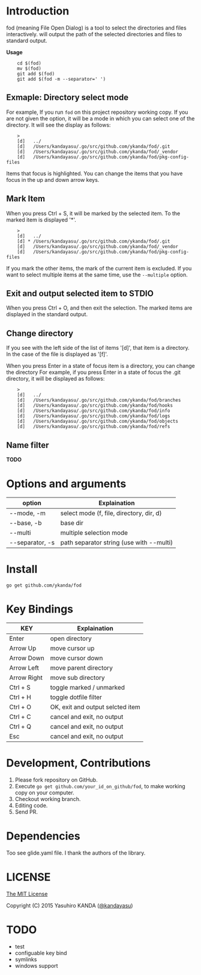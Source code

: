 Introduction
================

fod (meaning File Open Dialog) is a tool to select the directories and files interactively. 
will output the path of the selected directories and files to standard output.

__Usage__

		cd $(fod)
		mv $(fod)
		git add $(fod)
		git add $(fod -m --separator=' ')


Exmaple: Directory select mode
--------

For example, If you run `fod` on this project repository working copy.
If you are not given the option, it will be a mode in which you can select one of the directory.
It will see the display as follows:

		>
		[d]   ../
		[d]   /Users/kandayasu/.go/src/github.com/ykanda/fod/.git
		[d]   /Users/kandayasu/.go/src/github.com/ykanda/fod/_vendor
		[d]   /Users/kandayasu/.go/src/github.com/ykanda/fod/pkg-config-files

Items that focus is highlighted. 
You can change the items that you have focus in the up and down arrow keys.


Mark Item
--------

When you press Ctrl + S, it will be marked by the selected item.
To the marked item is displayed '*'.

		>
		[d]   ../
		[d] * /Users/kandayasu/.go/src/github.com/ykanda/fod/.git
		[d]   /Users/kandayasu/.go/src/github.com/ykanda/fod/_vendor
		[d]   /Users/kandayasu/.go/src/github.com/ykanda/fod/pkg-config-files

If you mark the other items, the mark of the current item is excluded.
If you want to select multiple items at the same time, use the `--multiple` option.


Exit and output selected item to STDIO
--------

When you press Ctrl + O, and then exit the selection.
The marked items are displayed in the standard output.


Change directory
--------

If you see with the left side of the list of items '[d]', that item is a directory.
In the case of the file is displayed as '[f]'.

When you press Enter in a state of focus item is a directory, you can change the directory
For example, if you press Enter in a state of focus the .git directory, it will be displayed as follows:

		>
		[d]   ../
		[d]   /Users/kandayasu/.go/src/github.com/ykanda/fod/branches
		[d]   /Users/kandayasu/.go/src/github.com/ykanda/fod/hooks  
		[d]   /Users/kandayasu/.go/src/github.com/ykanda/fod/info            
		[d]   /Users/kandayasu/.go/src/github.com/ykanda/fod/logs
		[d]   /Users/kandayasu/.go/src/github.com/ykanda/fod/objects
		[d]   /Users/kandayasu/.go/src/github.com/ykanda/fod/refs


Name filter
--------

__TODO__


Options and arguments
================

| **option**      | **Explaination**                         |
| --------------- | ---------------------------------------- |
| --mode, -m      | select mode (f, file, directory, dir, d) |
| --base, -b      | base dir                                 |
| --multi         | multiple selection mode                  |
| --separator, -s | path separator string (use with --multi) |


Install
================

```
go get github.com/ykanda/fod
```


Key Bindings
================

| **KEY**      | **Explaination**                 |
| ------------ | -------------------------------- |
| Enter        | open directory                   |
| Arrow Up     | move cursor up                   |
| Arrow Down   | move cursor down                 |
| Arrow Left   | move parent directory            |
| Arrow Right  | move sub directory               |
| Ctrl + S     | toggle marked / unmarked         |
| Ctrl + H     | toggle dotfile filter            |
| Ctrl + O     | OK, exit and output selcted item |
| Ctrl + C     | cancel and exit, no output       |
| Ctrl + Q     | cancel and exit, no output       |
| Esc          | cancel and exit, no output       |


Development, Contributions
================

1. Please fork repository on GitHub.
2. Execute `go get github.com/your_id_on_github/fod`, to make working copy on your computer.
3. Checkout working branch.
4. Editing code.
5. Send PR.


Dependencies
================

Too see glide.yaml file.
I thank the authors of the library.


LICENSE
================

[The MIT License](http://opensource.org/licenses/mit-license.php)

Copyright (C) 2015 Yasuhiro KANDA ([@kandayasu](https://twitter.com/kandayasu))


TODO
================

* test
* configuable key bind
* symlinks
* windows support
